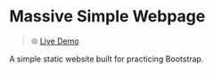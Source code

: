 # Massive Simple Webpage

> 🌐 [Live Demo](https://dtdev-hub.github.io/massive-simple-webpage/)

A simple static website built for practicing Bootstrap.
